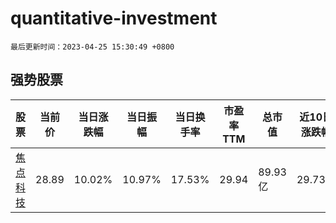 # quantitative-investment

`最后更新时间：2023-04-25 15:30:49 +0800`

## 强势股票

|股票|当前价|当日涨跌幅|当日振幅|当日换手率|市盈率TTM|总市值|近10日涨跌幅|
|----|----|----|----|----|----|----|----|
|[焦点科技](https://xueqiu.com/S/SZ002315)|28.89|10.02%|10.97%|17.53%|29.94|89.93亿|29.73%|
